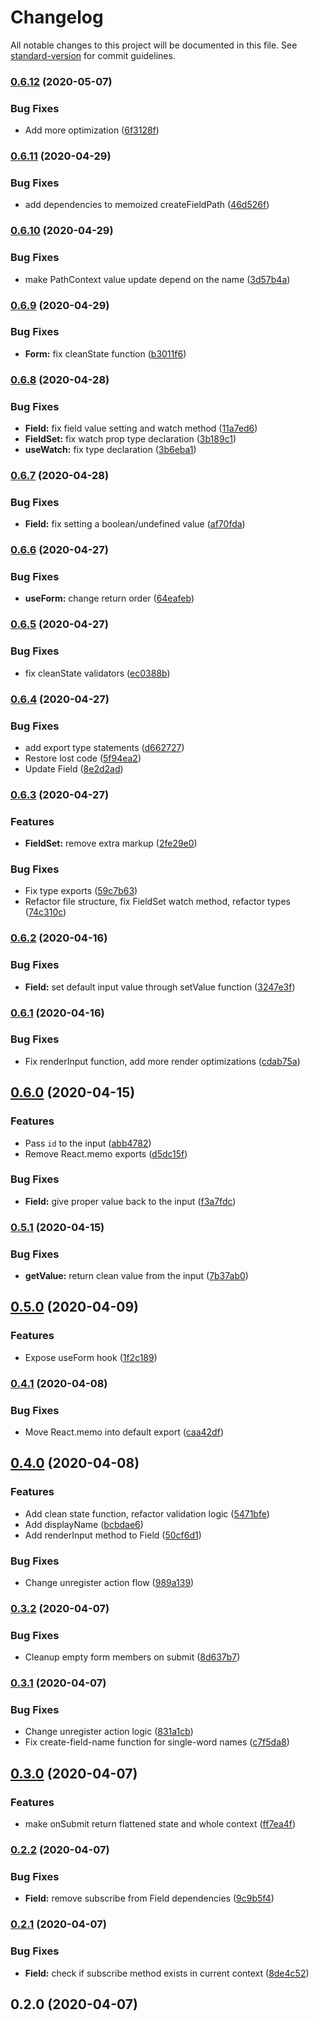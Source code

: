 # Changelog

All notable changes to this project will be documented in this file. See [standard-version](https://github.com/conventional-changelog/standard-version) for commit guidelines.

### [0.6.12](https://github.com/uStudioCompany/formfish/compare/v0.6.11...v0.6.12) (2020-05-07)


### Bug Fixes

* Add more optimization ([6f3128f](https://github.com/uStudioCompany/formfish/commit/6f3128f1c7e3b4f88244f4e7d1ac6f609ec65872))

### [0.6.11](https://github.com/uStudioCompany/formfish/compare/v0.6.10...v0.6.11) (2020-04-29)


### Bug Fixes

* add dependencies to memoized createFieldPath ([46d526f](https://github.com/uStudioCompany/formfish/commit/46d526fad717758044e518812238f753a547f1f7))

### [0.6.10](https://github.com/uStudioCompany/formfish/compare/v0.6.9...v0.6.10) (2020-04-29)


### Bug Fixes

* make PathContext value update depend on the name ([3d57b4a](https://github.com/uStudioCompany/formfish/commit/3d57b4a90ca8c2f7402115c8176addefcc882cee))

### [0.6.9](https://github.com/uStudioCompany/formfish/compare/v0.6.8...v0.6.9) (2020-04-29)


### Bug Fixes

* **Form:** fix cleanState function ([b3011f6](https://github.com/uStudioCompany/formfish/commit/b3011f662296bc9a1c77aa9193f3ba719f4aee23))

### [0.6.8](https://github.com/uStudioCompany/formfish/compare/v0.6.7...v0.6.8) (2020-04-28)


### Bug Fixes

* **Field:** fix field value setting and watch method ([11a7ed6](https://github.com/uStudioCompany/formfish/commit/11a7ed60fbd5aac01af140df353449d468d970d4))
* **FieldSet:** fix watch prop type declaration ([3b189c1](https://github.com/uStudioCompany/formfish/commit/3b189c101822f26094b6972c52b42e7183021ae6))
* **useWatch:** fix type declaration ([3b6eba1](https://github.com/uStudioCompany/formfish/commit/3b6eba1aba1768acf425c5caa0fa0207b169bdf9))

### [0.6.7](https://github.com/uStudioCompany/formfish/compare/v0.6.6...v0.6.7) (2020-04-28)


### Bug Fixes

* **Field:** fix setting a boolean/undefined value ([af70fda](https://github.com/uStudioCompany/formfish/commit/af70fda9a8777dd1fd6e57938f4a4299af7c1184))

### [0.6.6](https://github.com/uStudioCompany/formfish/compare/v0.6.5...v0.6.6) (2020-04-27)


### Bug Fixes

* **useForm:** change return order ([64eafeb](https://github.com/uStudioCompany/formfish/commit/64eafebb74a429ef8cd2b64c49c9db9d1c70a6f7))

### [0.6.5](https://github.com/uStudioCompany/formfish/compare/v0.6.4...v0.6.5) (2020-04-27)


### Bug Fixes

* fix cleanState validators ([ec0388b](https://github.com/uStudioCompany/formfish/commit/ec0388b42496a1db569cf1aee733253946e79274))

### [0.6.4](https://github.com/uStudioCompany/formfish/compare/v0.6.3...v0.6.4) (2020-04-27)


### Bug Fixes

* add export type statements ([d662727](https://github.com/uStudioCompany/formfish/commit/d662727a40ad3abd0c09f649d8112964b5e65616))
* Restore lost code ([5f94ea2](https://github.com/uStudioCompany/formfish/commit/5f94ea22508eb5eaa61a0fafbba236007cace8d6))
* Update Field ([8e2d2ad](https://github.com/uStudioCompany/formfish/commit/8e2d2ad430a85c3016fda9c793f13ac4acc92a9f))

### [0.6.3](https://github.com/uStudioCompany/formfish/compare/v0.6.2...v0.6.3) (2020-04-27)


### Features

* **FieldSet:** remove extra markup ([2fe29e0](https://github.com/uStudioCompany/formfish/commit/2fe29e043fba9a0e8eb209886a4c8b1566d8bb4c))


### Bug Fixes

* Fix type exports ([59c7b63](https://github.com/uStudioCompany/formfish/commit/59c7b63151b198a5483e741c5f0c796c6b5e0374))
* Refactor file structure, fix FieldSet watch method, refactor types ([74c310c](https://github.com/uStudioCompany/formfish/commit/74c310c48c218470439c4233ddff845b5bb46d7b))

### [0.6.2](https://github.com/uStudioCompany/formfish/compare/v0.6.1...v0.6.2) (2020-04-16)


### Bug Fixes

* **Field:** set default input value through setValue function ([3247e3f](https://github.com/uStudioCompany/formfish/commit/3247e3f2f3a6ec36ac8fd3baf4529b89a5b8c3ea))

### [0.6.1](https://github.com/uStudioCompany/formfish/compare/v0.6.0...v0.6.1) (2020-04-16)


### Bug Fixes

* Fix renderInput function, add more render optimizations ([cdab75a](https://github.com/uStudioCompany/formfish/commit/cdab75ae55ae4bf11d4844d77b1074a56b610bc3))

## [0.6.0](https://github.com/uStudioCompany/formfish/compare/v0.5.1...v0.6.0) (2020-04-15)


### Features

* Pass `id` to the input ([abb4782](https://github.com/uStudioCompany/formfish/commit/abb478282a1c0a98a3218e0112617e243fd79a98))
* Remove React.memo exports ([d5dc15f](https://github.com/uStudioCompany/formfish/commit/d5dc15ff197369fff57cd4ec016ea19e9bc18251))


### Bug Fixes

* **Field:** give proper value back to the input ([f3a7fdc](https://github.com/uStudioCompany/formfish/commit/f3a7fdc8943a9137d67845af4f61a53450fe4aa5))

### [0.5.1](https://github.com/uStudioCompany/formfish/compare/v0.5.0...v0.5.1) (2020-04-15)


### Bug Fixes

* **getValue:** return clean value from the input ([7b37ab0](https://github.com/uStudioCompany/formfish/commit/7b37ab0417d8fa1e9ef57daaab417fc43e7ff47e))

## [0.5.0](https://github.com/uStudioCompany/formfish/compare/v0.4.1...v0.5.0) (2020-04-09)


### Features

* Expose useForm hook ([1f2c189](https://github.com/uStudioCompany/formfish/commit/1f2c18905a77a0a1a15dc629327bbcc11902f723))

### [0.4.1](https://github.com/uStudioCompany/formfish/compare/v0.4.0...v0.4.1) (2020-04-08)


### Bug Fixes

* Move React.memo into default export ([caa42df](https://github.com/uStudioCompany/formfish/commit/caa42df92b311935b8db66eea29fc82db2d679d5))

## [0.4.0](https://github.com/uStudioCompany/formfish/compare/v0.3.2...v0.4.0) (2020-04-08)


### Features

* Add clean state function, refactor validation logic ([5471bfe](https://github.com/uStudioCompany/formfish/commit/5471bfef5e9f1903a443698a3a308ee6c29ad8e2))
* Add displayName ([bcbdae6](https://github.com/uStudioCompany/formfish/commit/bcbdae636be00cd3ae2090b619aca942fafd404c))
* Add renderInput method to Field ([50cf6d1](https://github.com/uStudioCompany/formfish/commit/50cf6d1459bf618337713cf2a57d2bd201e86e6b))


### Bug Fixes

* Change unregister action flow ([989a139](https://github.com/uStudioCompany/formfish/commit/989a139c7463fbe0a2500add9a40f67580ec17ae))

### [0.3.2](https://github.com/uStudioCompany/formfish/compare/v0.3.1...v0.3.2) (2020-04-07)


### Bug Fixes

* Cleanup empty form members on submit ([8d637b7](https://github.com/uStudioCompany/formfish/commit/8d637b7dbb8d02db4041b8206dbd599615a04a94))

### [0.3.1](https://github.com/uStudioCompany/formfish/compare/v0.3.0...v0.3.1) (2020-04-07)


### Bug Fixes

* Change unregister action logic ([831a1cb](https://github.com/uStudioCompany/formfish/commit/831a1cbe7bb8278c1c2873572dabdc305e8c8eb3))
* Fix create-field-name function for single-word names ([c7f5da8](https://github.com/uStudioCompany/formfish/commit/c7f5da8b134bbc90da1456142782c7647efc3160))

## [0.3.0](https://github.com/uStudioCompany/formfish/compare/v0.2.2...v0.3.0) (2020-04-07)


### Features

* make onSubmit return flattened state and whole context ([ff7ea4f](https://github.com/uStudioCompany/formfish/commit/ff7ea4f59bad6d830cd730afb857a40cf77166ee))

### [0.2.2](https://github.com/uStudioCompany/formfish/compare/v0.2.1...v0.2.2) (2020-04-07)


### Bug Fixes

* **Field:** remove subscribe from Field dependencies ([9c9b5f4](https://github.com/uStudioCompany/formfish/commit/9c9b5f4c6f553f31ec68e338f49cbe2a36ce36df))

### [0.2.1](https://github.com/uStudioCompany/formfish/compare/v0.2.0...v0.2.1) (2020-04-07)


### Bug Fixes

* **Field:** check if subscribe method exists in current context ([8de4c52](https://github.com/uStudioCompany/formfish/commit/8de4c520b1df2e8a2b0e7c3d0df867498eaf9248))

## 0.2.0 (2020-04-07)
